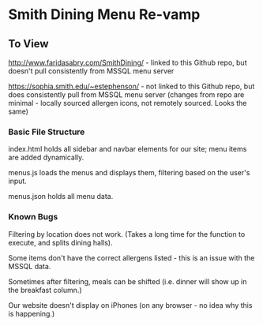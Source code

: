 # Smith Dining Menu Re-vamp

## To View ##
http://www.faridasabry.com/SmithDining/ - linked to this Github repo, but doesn't pull consistently from MSSQL menu server

https://sophia.smith.edu/~estephenson/ - not linked to this Github repo, but does consistently pull from MSSQL menu server (changes from repo are minimal - locally sourced allergen icons, not remotely sourced. Looks the same)

### Basic File Structure ###
index.html holds all sidebar and navbar elements for our site; menu items are added dynamically.

menus.js loads the menus and displays them, filtering based on the user's input.

menus.json holds all menu data.

### Known Bugs ###
Filtering by location does not work. (Takes a long time for the function to execute, and splits dining halls).

Some items don't have the correct allergens listed - this is an issue with the MSSQL data.

Sometimes after filtering, meals can be shifted (i.e. dinner will show up in the breakfast column.)

Our website doesn't display on iPhones (on any browser - no idea why this is happening.)
